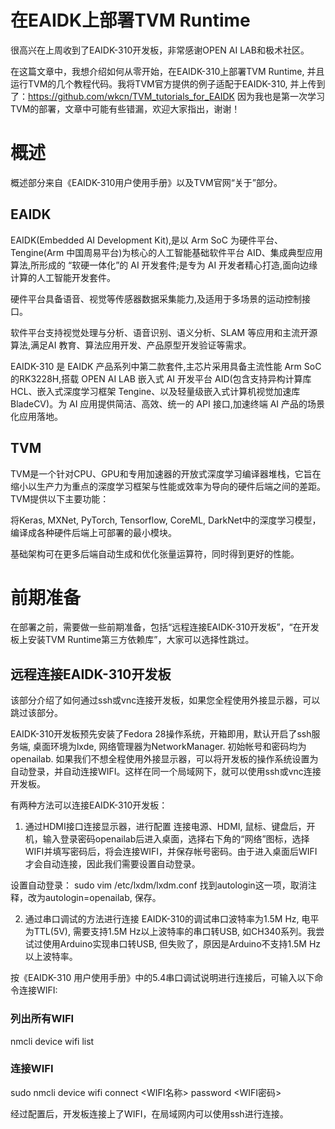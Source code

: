 # 在EAIDK上部署TVM Runtime

很高兴在上周收到了EAIDK-310开发板，非常感谢OPEN AI LAB和极术社区。

在这篇文章中，我想介绍如何从零开始，在EAIDK-310上部署TVM Runtime, 并且运行TVM的几个教程代码。我将TVM官方提供的例子适配于EAIDK-310, 并上传到了：https://github.com/wkcn/TVM_tutorials_for_EAIDK    因为我也是第一次学习TVM的部署，文章中可能有些错漏，欢迎大家指出，谢谢！

# 概述
概述部分来自《EAIDK-310用户使用手册》以及TVM官网“关于”部分。

## EAIDK
EAIDK(Embedded AI Development Kit),是以 Arm SoC 为硬件平台、Tengine(Arm 中国周易平台)为核心的人工智能基础软件平台 AID、集成典型应用算法,所形成的 “软硬一体化”的 AI 开发套件;是专为 AI 开发者精心打造,面向边缘计算的人工智能开发套件。

硬件平台具备语音、视觉等传感器数据采集能力,及适用于多场景的运动控制接口。

软件平台支持视觉处理与分析、语音识别、语义分析、SLAM 等应用和主流开源算法,满足AI 教育、算法应用开发、产品原型开发验证等需求。

EAIDK-310 是 EAIDK 产品系列中第二款套件,主芯片采用具备主流性能 Arm SoC 的RK3228H,搭载 OPEN AI LAB 嵌入式 AI 开发平台 AID(包含支持异构计算库 HCL、嵌入式深度学习框架 Tengine、以及轻量级嵌入式计算机视觉加速库 BladeCV)。为 AI 应用提供简洁、高效、统一的 API 接口,加速终端 AI 产品的场景化应用落地。

## TVM
TVM是一个针对CPU、GPU和专用加速器的开放式深度学习编译器堆栈，它旨在缩小以生产力为重点的深度学习框架与性能或效率为导向的硬件后端之间的差距。TVM提供以下主要功能：

将Keras, MXNet, PyTorch, Tensorflow, CoreML, DarkNet中的深度学习模型，编译成各种硬件后端上可部署的最小模块。

基础架构可在更多后端自动生成和优化张量运算符，同时得到更好的性能。

# 前期准备
在部署之前，需要做一些前期准备，包括“远程连接EAIDK-310开发板”，“在开发板上安装TVM Runtime第三方依赖库”，大家可以选择性跳过。

## 远程连接EAIDK-310开发板
该部分介绍了如何通过ssh或vnc连接开发板，如果您全程使用外接显示器，可以跳过该部分。

EAIDK-310开发板预先安装了Fedora 28操作系统，开箱即用，默认开启了ssh服务端, 桌面环境为lxde, 网络管理器为NetworkManager. 初始帐号和密码均为openailab. 如果我们不想全程使用外接显示器，可以将开发板的操作系统设置为自动登录，并自动连接WIFI。这样在同一个局域网下，就可以使用ssh或vnc连接开发板。

有两种方法可以连接EAIDK-310开发板：
1. 通过HDMI接口连接显示器，进行配置
连接电源、HDMI, 鼠标、键盘后，开机，输入登录密码openailab后进入桌面，选择右下角的“网络”图标，选择WIFI并填写密码后，将会连接WIFI，并保存帐号密码。由于进入桌面后WIFI才会自动连接，因此我们需要设置自动登录。

设置自动登录：
sudo vim /etc/lxdm/lxdm.conf
找到autologin这一项，取消注释，改为autologin=openailab, 保存。

2. 通过串口调试的方法进行连接
EAIDK-310的调试串口波特率为1.5M Hz, 电平为TTL(5V), 需要支持1.5M Hz以上波特率的串口转USB, 如CH340系列。我尝试过使用Arduino实现串口转USB, 但失败了，原因是Arduino不支持1.5M Hz以上波特率。

按《EAIDK-310 用户使用手册》中的5.4串口调试说明进行连接后，可输入以下命令连接WIFI:

### 列出所有WIFI
nmcli device wifi list
### 连接WIFI
sudo nmcli device wifi connect <WIFI名称> password <WIFI密码>

经过配置后，开发板连接上了WIFI，在局域网内可以使用ssh进行连接。

# 
